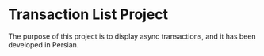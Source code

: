 # Transaction List Project

The purpose of this project is to display async transactions, and it has been developed in Persian.
